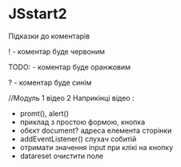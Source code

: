 # JSstart2

Підказки до коментарів

!    - коментар буде червоним

TODO:   - коментар буде оранжовим

?     - коментар буде синім

//Модуль 1 відео 2 
Наприкінці відео :
 - promt(), alert()
 - приклад з простою формою, кнопка
 - обєкт document? адреса елемента сторінки
 - addEventListener() слухач собитій
 - отримати значення input при клікі на кнопку
 - datareset очистити поле